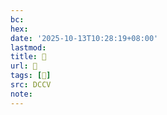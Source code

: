 ```yaml
---
bc:
hex:
date: '2025-10-13T10:28:19+08:00'
lastmod:
title: 􅥌
url: 􅥌
tags: [𪑱]
src: DCCV
note:
---
```

